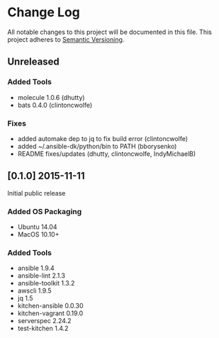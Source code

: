 # Change Log
All notable changes to this project will be documented in this file.
This project adheres to [Semantic Versioning](http://semver.org/).

## Unreleased

### Added Tools
- molecule 1.0.6 (dhutty)
- bats 0.4.0 (clintoncwolfe)

### Fixes
- added automake dep to jq to fix build error (clintoncwolfe)
- added ~/.ansible-dk/python/bin to PATH (bborysenko)
- README fixes/updates (dhutty, clintoncwolfe, IndyMichaelB)

## [0.1.0] 2015-11-11

Initial public release

### Added OS Packaging
- Ubuntu 14.04
- MacOS 10.10+

### Added Tools

- ansible 1.9.4
- ansible-lint 2.1.3
- ansible-toolkit 1.3.2
- awscli 1.9.5
- jq 1.5
- kitchen-ansible 0.0.30
- kitchen-vagrant 0.19.0
- serverspec  2.24.2
- test-kitchen 1.4.2


